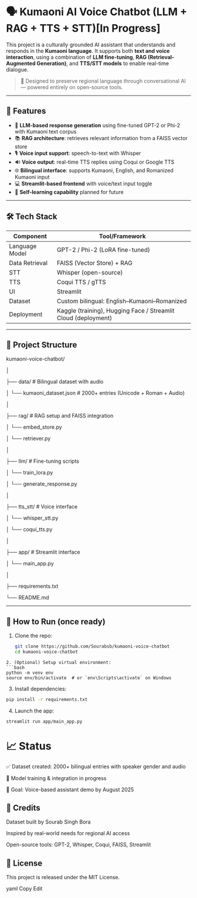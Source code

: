 # 🗣️ Kumaoni AI Voice Chatbot (LLM + RAG + TTS + STT)[In Progress]

This project is a culturally grounded AI assistant that understands and responds in the **Kumaoni language**. It supports both **text and voice interaction**, using a combination of **LLM fine-tuning**, **RAG (Retrieval-Augmented Generation)**, and **TTS/STT models** to enable real-time dialogue.

> 🎯 Designed to preserve regional language through conversational AI — powered entirely on open-source tools.

---

## 🌟 Features

- 🧠 **LLM-based response generation** using fine-tuned GPT-2 or Phi-2 with Kumaoni text corpus
- 📚 **RAG architecture**: retrieves relevant information from a FAISS vector store
- 🎙️ **Voice input support**: speech-to-text with Whisper
- 🔊 **Voice output**: real-time TTS replies using Coqui or Google TTS
- 🌐 **Bilingual interface**: supports Kumaoni, English, and Romanized Kumaoni input
- 💻 **Streamlit-based frontend** with voice/text input toggle
- 🔁 **Self-learning capability** planned for future

---

## 🛠 Tech Stack

| Component        | Tool/Framework          |
|------------------|--------------------------|
| Language Model   | GPT-2 / Phi-2 (LoRA fine-tuned) |
| Data Retrieval   | FAISS (Vector Store) + RAG |
| STT              | Whisper (open-source)   |
| TTS              | Coqui TTS / gTTS        |
| UI               | Streamlit               |
| Dataset          | Custom bilingual: English–Kumaoni–Romanized |
| Deployment       | Kaggle (training), Hugging Face / Streamlit Cloud (deployment) |

---

## 📂 Project Structure

kumaoni-voice-chatbot/

│

├── data/ # Bilingual dataset with audio

│ └── kumaoni_dataset.json # 2000+ entries (Unicode + Roman + Audio)

│

├── rag/ # RAG setup and FAISS integration

│ └── embed_store.py

│ └── retriever.py

│

├── llm/ # Fine-tuning scripts

│ └── train_lora.py

│ └── generate_response.py

│

├── tts_stt/ # Voice interface

│ └── whisper_stt.py

│ └── coqui_tts.py

│

├── app/ # Streamlit interface

│ └── main_app.py

│

├── requirements.txt

└── README.md


---

## 🚀 How to Run (once ready)

1. Clone the repo:
   ```bash
   git clone https://github.com/Sourabsb/kumaoni-voice-chatbot
   cd kumaoni-voice-chatbot
```
2. (Optional) Setup virtual environment:
```bash
python -m venv env
source env/bin/activate  # or `env\Scripts\activate` on Windows
```
3. Install dependencies:
```bash
pip install -r requirements.txt
```
4. Launch the app:
```bash
streamlit run app/main_app.py
```
# 📈 Status

✅ Dataset created: 2000+ bilingual entries with speaker gender and audio

🚧 Model training & integration in progress

🎯 Goal: Voice-based assistant demo by August 2025

## 🧠 Credits

Dataset built by Sourab Singh Bora

Inspired by real-world needs for regional AI access

Open-source tools: GPT-2, Whisper, Coqui, FAISS, Streamlit

## 🔗 License
This project is released under the MIT License.

yaml
Copy
Edit
